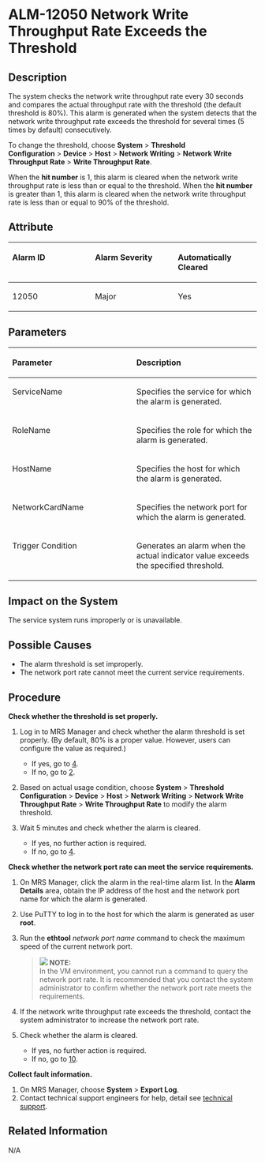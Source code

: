 # ALM-12050 Network Write Throughput Rate Exceeds the Threshold<a name="EN-US_TOPIC_0125375548"></a>

## Description<a name="s9a3a9e8b92d04aa7b60d00eef028a45e"></a>

The system checks the network write throughput rate every 30 seconds and compares the actual throughput rate with the threshold \(the default threshold is 80%\). This alarm is generated when the system detects that the network write throughput rate exceeds the threshold for several times \(5 times by default\) consecutively.

To change the threshold, choose  **System** \> **Threshold Configuration** \> **Device** \> **Host** \> **Network Writing** \> **Network Write Throughput Rate** \> **Write Throughput Rate**.

When the  **hit number** is 1, this alarm is cleared when the network write throughput rate is less than or equal to the threshold. When the **hit number**  is greater than 1, this alarm is cleared when the network write throughput rate is less than or equal to 90% of the threshold.

## Attribute<a name="s1c195bd0bfd248198585979f53c10dbc"></a>

<a name="t984781be7ef04048a353d93cc6190671"></a>
<table><thead align="left"><tr id="r581147cd9f084f09ba8f5e37a579ad9d"><th class="cellrowborder" valign="top" width="33.33333333333333%" id="mcps1.1.4.1.1"><p id="aa153d5f524fc46dd9914855283c7b647"><a name="aa153d5f524fc46dd9914855283c7b647"></a><a name="aa153d5f524fc46dd9914855283c7b647"></a>Alarm ID</p>
</th>
<th class="cellrowborder" valign="top" width="33.33333333333333%" id="mcps1.1.4.1.2"><p id="a7cfc0064d35e4de3ace6415a78457871"><a name="a7cfc0064d35e4de3ace6415a78457871"></a><a name="a7cfc0064d35e4de3ace6415a78457871"></a>Alarm Severity</p>
</th>
<th class="cellrowborder" valign="top" width="33.33333333333333%" id="mcps1.1.4.1.3"><p id="a01103e4d9468415285e4d0b2f70cf765"><a name="a01103e4d9468415285e4d0b2f70cf765"></a><a name="a01103e4d9468415285e4d0b2f70cf765"></a>Automatically Cleared</p>
</th>
</tr>
</thead>
<tbody><tr id="rf0896cb22d5c496083a7214f770bf71c"><td class="cellrowborder" valign="top" width="33.33333333333333%" headers="mcps1.1.4.1.1 "><p id="aa2cede5c5fad4773a708d768e9fcfc37"><a name="aa2cede5c5fad4773a708d768e9fcfc37"></a><a name="aa2cede5c5fad4773a708d768e9fcfc37"></a>12050</p>
</td>
<td class="cellrowborder" valign="top" width="33.33333333333333%" headers="mcps1.1.4.1.2 "><p id="ab54841d02d264da388671664fc491a8f"><a name="ab54841d02d264da388671664fc491a8f"></a><a name="ab54841d02d264da388671664fc491a8f"></a>Major</p>
</td>
<td class="cellrowborder" valign="top" width="33.33333333333333%" headers="mcps1.1.4.1.3 "><p id="a61347a826b9f44d7bdef7a06f176fb9e"><a name="a61347a826b9f44d7bdef7a06f176fb9e"></a><a name="a61347a826b9f44d7bdef7a06f176fb9e"></a>Yes</p>
</td>
</tr>
</tbody>
</table>

## Parameters<a name="sfd0f7b8d9575492c845dec6fd39b826a"></a>

<a name="tf9830ea2c6c9463da221d1681e739f68"></a>
<table><thead align="left"><tr id="rb582b1d20138468285cf27472988e3ac"><th class="cellrowborder" valign="top" width="50%" id="mcps1.1.3.1.1"><p id="a0db1cc750388480e99d25e31af8585c1"><a name="a0db1cc750388480e99d25e31af8585c1"></a><a name="a0db1cc750388480e99d25e31af8585c1"></a>Parameter</p>
</th>
<th class="cellrowborder" valign="top" width="50%" id="mcps1.1.3.1.2"><p id="aa58fc5dbf8874f8f90e8163495ee4d88"><a name="aa58fc5dbf8874f8f90e8163495ee4d88"></a><a name="aa58fc5dbf8874f8f90e8163495ee4d88"></a>Description</p>
</th>
</tr>
</thead>
<tbody><tr id="r8c785c3c00584c1fbe121944e5dff780"><td class="cellrowborder" valign="top" width="50%" headers="mcps1.1.3.1.1 "><p id="a57bace411d3d436380ebc967bd0b22a3"><a name="a57bace411d3d436380ebc967bd0b22a3"></a><a name="a57bace411d3d436380ebc967bd0b22a3"></a>ServiceName</p>
</td>
<td class="cellrowborder" valign="top" width="50%" headers="mcps1.1.3.1.2 "><p id="a172da7f498154ebba022e81205a2d3fa"><a name="a172da7f498154ebba022e81205a2d3fa"></a><a name="a172da7f498154ebba022e81205a2d3fa"></a>Specifies the service for which the alarm is generated.</p>
</td>
</tr>
<tr id="r3f7097c0635d4d88ae6dcd0c2e5b326a"><td class="cellrowborder" valign="top" width="50%" headers="mcps1.1.3.1.1 "><p id="acf8209c8d4f046c8afd212757b313c71"><a name="acf8209c8d4f046c8afd212757b313c71"></a><a name="acf8209c8d4f046c8afd212757b313c71"></a>RoleName</p>
</td>
<td class="cellrowborder" valign="top" width="50%" headers="mcps1.1.3.1.2 "><p id="ae21df5c6b2f54b12bfa5f888ef82decc"><a name="ae21df5c6b2f54b12bfa5f888ef82decc"></a><a name="ae21df5c6b2f54b12bfa5f888ef82decc"></a>Specifies the role for which the alarm is generated.</p>
</td>
</tr>
<tr id="r743c3f02b2034266a145b2738ead8c38"><td class="cellrowborder" valign="top" width="50%" headers="mcps1.1.3.1.1 "><p id="a317202a599b6433f911b3a1d197eb824"><a name="a317202a599b6433f911b3a1d197eb824"></a><a name="a317202a599b6433f911b3a1d197eb824"></a>HostName</p>
</td>
<td class="cellrowborder" valign="top" width="50%" headers="mcps1.1.3.1.2 "><p id="a0632eba40fd44ca79b965d468d7d264f"><a name="a0632eba40fd44ca79b965d468d7d264f"></a><a name="a0632eba40fd44ca79b965d468d7d264f"></a>Specifies the host for which the alarm is generated.</p>
</td>
</tr>
<tr id="r9271b5de0da44622a956678fd6513750"><td class="cellrowborder" valign="top" width="50%" headers="mcps1.1.3.1.1 "><p id="ac8a6c159f8384c4ba96a14c43aca9fef"><a name="ac8a6c159f8384c4ba96a14c43aca9fef"></a><a name="ac8a6c159f8384c4ba96a14c43aca9fef"></a>NetworkCardName</p>
</td>
<td class="cellrowborder" valign="top" width="50%" headers="mcps1.1.3.1.2 "><p id="a1461b44288ce40ffbee10a3e597325c8"><a name="a1461b44288ce40ffbee10a3e597325c8"></a><a name="a1461b44288ce40ffbee10a3e597325c8"></a>Specifies the network port for which the alarm is generated.</p>
</td>
</tr>
<tr id="rc752193ddca6406e9d48618458b1d104"><td class="cellrowborder" valign="top" width="50%" headers="mcps1.1.3.1.1 "><p id="ab423327e33da4e5da9584bb019366f3e"><a name="ab423327e33da4e5da9584bb019366f3e"></a><a name="ab423327e33da4e5da9584bb019366f3e"></a>Trigger Condition</p>
</td>
<td class="cellrowborder" valign="top" width="50%" headers="mcps1.1.3.1.2 "><p id="aa9a3ddf5f1c546a1b236f32d6e56f76f"><a name="aa9a3ddf5f1c546a1b236f32d6e56f76f"></a><a name="aa9a3ddf5f1c546a1b236f32d6e56f76f"></a>Generates an alarm when the actual indicator value exceeds the specified threshold.</p>
</td>
</tr>
</tbody>
</table>

## Impact on the System<a name="sb4929091681c438c9f3652564d000d1e"></a>

The service system runs improperly or is unavailable.

## Possible Causes<a name="sfc06d4f73fdd48d399348d3230a1e0a2"></a>

-   The alarm threshold is set improperly.
-   The network port rate cannot meet the current service requirements.

## Procedure<a name="s6ab599d278ec48b7981b96c7a7153765"></a>

**Check whether the threshold is set properly.**

1.  Log in to MRS Manager and check whether the alarm threshold is set properly. \(By default, 80% is a proper value. However, users can configure the value as required.\)
    -   If yes, go to  [4](#l29d75f46243c4a36b73bafbc8f329306).
    -   If no, go to  [2](#l7a0e54fd360642d9a49dda4443f0cc77).

2.  <a name="l7a0e54fd360642d9a49dda4443f0cc77"></a>Based on actual usage condition, choose  **System** \> **Threshold Configuration** \> **Device** \> **Host** \> **Network Writing** \> **Network Write Throughput Rate** \> **Write Throughput Rate**  to modify the alarm threshold.
3.  Wait 5 minutes and check whether the alarm is cleared.
    -   If yes, no further action is required.
    -   If no, go to  [4](#l29d75f46243c4a36b73bafbc8f329306).


**Check whether the network port rate can meet the service requirements.**

1.  <a name="l29d75f46243c4a36b73bafbc8f329306"></a>On MRS Manager, click the alarm in the real-time alarm list. In the  **Alarm Details**  area, obtain the IP address of the host and the network port name for which the alarm is generated.
2.  Use PuTTY to log in to the host for which the alarm is generated as user  **root**.
3.  Run the  **ethtool** _network port name_  command to check the maximum speed of the current network port.

    >![](/images/icon-note.gif) **NOTE:**   
    >In the VM environment, you cannot run a command to query the network port rate. It is recommended that you contact the system administrator to confirm whether the network port rate meets the requirements.  

4.  If the network write throughput rate exceeds the threshold, contact the system administrator to increase the network port rate.
5.  Check whether the alarm is cleared.
    -   If yes, no further action is required.
    -   If no, go to  [10](#lc7d1b5ff13194cb6a0a95f5760168a9f).


**Collect fault information.**

1.  On MRS Manager, choose  **System** \> **Export Log**.
2.  <a name="lc7d1b5ff13194cb6a0a95f5760168a9f"></a>Contact technical support engineers for help, detail see  [technical support](https://docs.otc.t-systems.com/en-us/public/learnmore.html).

## Related Information<a name="s630cbaed013a4f7dadbdeb189f025a0f"></a>

N/A

